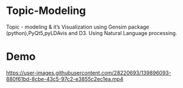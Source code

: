# Topic-Modeling
Topic - modeling &amp; it’s Visualization using Gensim package (python),PyQt5,pyLDAvis and D3. Using Natural Language processing.

# Demo



https://user-images.githubusercontent.com/28220693/139896093-880f61bd-8cbe-43c5-97c2-e3855c2ec1ea.mp4

